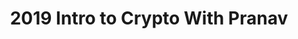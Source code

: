 ---
credit:
- Pranav Goel
featured: false
recording: ''
slides: 2019_intro_to_crypto_with_pranav.pdf
tags:
- Cryptography
- XOR encryption
- RSA encryption
time_close: ''
time_start: '2019-10-11T02:15:00.000000Z'
title: 2019 Intro to Crypto With Pranav
---